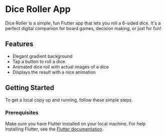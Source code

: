 # Dice Roller App

Dice Roller is a simple, fun Flutter app that lets you roll a 6-sided dice. It's a perfect digital companion for board games, decision making, or just for fun!

## Features

- Elegant gradient background
- Tap a button to roll a dice
- Animated dice roll with actual images of a dice
- Displays the result with a nice animation

## Getting Started

To get a local copy up and running, follow these simple steps.

### Prerequisites

Make sure you have Flutter installed on your local machine. For help installing Flutter, see the [Flutter documentation](https://flutter.dev/docs/get-started/install).